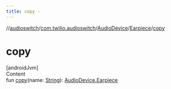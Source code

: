 ```yaml
---
title: copy -
---
```

//[audioswitch](../../../index.md)/[com.twilio.audioswitch](../../index.md)/[AudioDevice](../index.md)/[Earpiece](index.md)/[copy](copy.md)



# copy  
[androidJvm]  
Content  
fun [copy](copy.md)(name: [String](https://kotlinlang.org/api/latest/jvm/stdlib/kotlin/-string/index.html)): [AudioDevice.Earpiece](index.md)  



